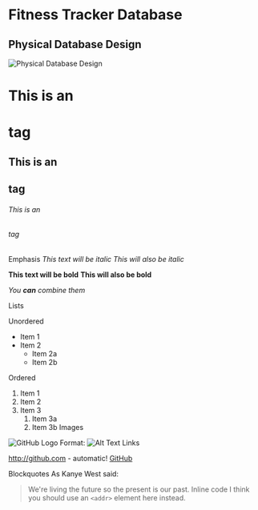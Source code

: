 # Fitness Tracker Database

## Physical Database Design

![Physical Database Design](/images/logo.png)


# This is an <h1> tag
## This is an <h2> tag
###### This is an <h6> tag
  
Emphasis
*This text will be italic*
_This will also be italic_

**This text will be bold**
__This will also be bold__

_You **can** combine them_

Lists

Unordered
* Item 1
* Item 2
  * Item 2a
  * Item 2b
  
Ordered
1. Item 1
1. Item 2
1. Item 3
   1. Item 3a
   1. Item 3b
Images

![GitHub Logo](/images/logo.png)
Format: ![Alt Text](url)
Links

http://github.com - automatic!
[GitHub](http://github.com)

Blockquotes
As Kanye West said:

> We're living the future so
> the present is our past.
Inline code
I think you should use an
`<addr>` element here instead.
